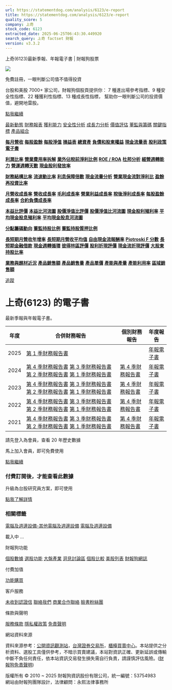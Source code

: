 ```yaml
---
url: https://statementdog.com/analysis/6123/e-report
title: https://statementdog.com/analysis/6123/e-report
quality_score: 5
company: 上奇
stock_code: 6123
extracted_date: 2025-06-25T06:43:30.449920
search_query: 上奇 factset 財報
version: v3.3.2
---
```


上奇(6123)最新季報、年報電子書 | 財報狗股票















![](https://www.facebook.com/tr?id=1265443774131605&ev=PageView&noscript=1)













































































免費註冊，一眼判斷公司值不值得投資

台股和美股 7000+ 家公司，財報狗個股頁提供你：
7 種進出場參考指標、9 種安全性指標、22 種獲利性指標、13 種成長性指標，
幫助你一眼判斷公司的投資價值，避開地雷股。

[點我繼續](/users/sign_up)

[最新動態](/analysis/6123)
[財務報表](/analysis/6123/monthly-revenue)
[獲利能力](/analysis/6123/profit-margin)
[安全性分析](/analysis/6123/financial-structure-ratio)
[成長力分析](/analysis/6123/monthly-revenue-growth-rate)
[價值評估](/analysis/6123/pe)
[董監與籌碼](/analysis/6123/broker-trading)
[關鍵指標](/analysis/6123/long-term-and-short-term-monthly-revenue-yoy)
[產品組合](/analysis/6123/ai-search)

[**每月營收**](/analysis/6123/monthly-revenue)
[**每股盈餘**](/analysis/6123/eps)
[**每股淨值**](/analysis/6123/nav)
[**損益表**](/analysis/6123/income-statement)
[**總資產**](/analysis/6123/assets)
[**負債和股東權益**](/analysis/6123/liabilities-and-equity)
[**現金流量表**](/analysis/6123/cash-flow-statement)
[**股利政策**](/analysis/6123/dividend-policy)
[**電子書**](/analysis/6123/e-report)

[**利潤比率**](/analysis/6123/profit-margin)
[**營業費用率拆解**](/analysis/6123/operating-expense-ratio)
[**業外佔稅前淨利比例**](/analysis/6123/non-operating-income-to-profit-before-tax)
[**ROE / ROA**](/analysis/6123/roe-roa)
[**杜邦分析**](/analysis/6123/du-pont-analysis)
[**經營週轉能力**](/analysis/6123/turnover-ratio)
[**營運週轉天數**](/analysis/6123/turnover-days)
[**現金股利發放率**](/analysis/6123/dividend-payout-ratio)

[**財務結構比率**](/analysis/6123/financial-structure-ratio)
[**流速動比率**](/analysis/6123/current-ratio-and-quick-ratio)
[**利息保障倍數**](/analysis/6123/interest-coverage-ratio)
[**現金流量分析**](/analysis/6123/cash-flow-analysis)
[**營業現金流對淨利比**](/analysis/6123/operating-cash-flow-to-net-income-ratio)
[**盈餘再投資比率**](/analysis/6123/reinvestment-rate)

[**月營收成長率**](/analysis/6123/monthly-revenue-growth-rate)
[**營收成長率**](/analysis/6123/revenue-growth-rate)
[**毛利成長率**](/analysis/6123/gross-profit-growth-rate)
[**營業利益成長率**](/analysis/6123/operating-income-growth-rate)
[**稅後淨利成長率**](/analysis/6123/net-income-growth-rate)
[**每股盈餘成長率**](/analysis/6123/eps-growth-rate)
[**合約負債成長率**](/analysis/6123/current-contract-liabilities-growth-rate)

[**本益比評價**](/analysis/6123/pe)
[**本益比河流圖**](/analysis/6123/pe-band)
[**股價淨值比評價**](/analysis/6123/pb)
[**股價淨值比河流圖**](/analysis/6123/pb-band)
[**現金股利殖利率**](/analysis/6123/dividend-yield)
[**平均現金股息殖利率**](/analysis/6123/average-dividend-yield)
[**平均現金股息河流圖**](/analysis/6123/average-dividend-yield-band)

[**分點籌碼動向**](/analysis/6123/broker-trading)
[**董監持股比例**](/analysis/6123/board-members-and-supervisors-shares-to-shares-outstanding-ratio)
[**董監持股質押比例**](/analysis/6123/pledging-ratio-of-board-members-and-supervisors)

[**長短期月營收年增率**](/analysis/6123/long-term-and-short-term-monthly-revenue-yoy)
[**長短期月營收平均值**](/analysis/6123/average-long-term-and-short-term-monthly-revenue)
[**自由現金流報酬率**](/analysis/6123/croic)
[**Piotroski F 分數**](/analysis/6123/piotroski-f-score)
[**長短期金融借款**](/analysis/6123/financial-borrowing)
[**現金週轉循環**](/analysis/6123/cash-conversion-cycle)
[**彼得林區評價**](/analysis/6123/peter-lynch-valuation)
[**股利折現評價**](/analysis/6123/dividend-discount-valuation)
[**現金流折現評價**](/analysis/6123/dcf-valuation)
[**大股東持股比率**](/analysis/6123/majority-shareholders-share-ratio)

[**業務與題材近況**](/analysis/6123/ai-search)
[**產品銷售額**](/analysis/6123/product-sales-figure)
[**產品銷售量**](/analysis/6123/product-sales-volume)
[**產品單價**](/analysis/6123/product-unit-price)
[**產能與產量**](/analysis/6123/production-capacity)
[**產能利用率**](/analysis/6123/production-capacity-utilization)
[**區域銷售額**](/analysis/6123/product-regional-sales)

[追蹤](/users/sign_up)

# 上奇(6123) 的電子書

最新季報與年報電子書。

| 年度 | 合併財務報告 | 個別財務報告 | 年度報告 |
| --- | --- | --- | --- |
| 2025 | [第 1 季財務報告書](https://doc.twse.com.tw/server-java/t57sb01?co_id=6123&colorchg=1&kind=A&step=9&filename=202501_6123_AI1.pdf) |  | [年報電子書](/analysis) |
| 2024 | [第 4 季財務報告書](https://doc.twse.com.tw/server-java/t57sb01?co_id=6123&colorchg=1&kind=A&step=9&filename=202404_6123_AI1.pdf)  [第 3 季財務報告書](https://doc.twse.com.tw/server-java/t57sb01?co_id=6123&colorchg=1&kind=A&step=9&filename=202403_6123_AI1.pdf)  [第 2 季財務報告書](https://doc.twse.com.tw/server-java/t57sb01?co_id=6123&colorchg=1&kind=A&step=9&filename=202402_6123_AI1.pdf)  [第 1 季財務報告書](https://doc.twse.com.tw/server-java/t57sb01?co_id=6123&colorchg=1&kind=A&step=9&filename=202401_6123_AI1.pdf) | [第 4 季財務報告書](https://doc.twse.com.tw/server-java/t57sb01?co_id=6123&colorchg=1&kind=A&step=9&filename=202404_6123_AI3.pdf) | [年報電子書](https://doc.twse.com.tw/server-java/t57sb01?co_id=6123&colorchg=1&kind=F&step=9&filename=2024_6123_20250613F04.pdf) |
| 2023 | [第 4 季財務報告書](https://doc.twse.com.tw/server-java/t57sb01?co_id=6123&colorchg=1&kind=A&step=9&filename=202304_6123_AI1.pdf)  [第 3 季財務報告書](https://doc.twse.com.tw/server-java/t57sb01?co_id=6123&colorchg=1&kind=A&step=9&filename=202303_6123_AI1.pdf)  [第 2 季財務報告書](https://doc.twse.com.tw/server-java/t57sb01?co_id=6123&colorchg=1&kind=A&step=9&filename=202302_6123_AI1.pdf)  [第 1 季財務報告書](https://doc.twse.com.tw/server-java/t57sb01?co_id=6123&colorchg=1&kind=A&step=9&filename=202301_6123_AI1.pdf) | [第 4 季財務報告書](https://doc.twse.com.tw/server-java/t57sb01?co_id=6123&colorchg=1&kind=A&step=9&filename=202304_6123_AI3.pdf) | [年報電子書](https://doc.twse.com.tw/server-java/t57sb01?co_id=6123&colorchg=1&kind=F&step=9&filename=2023_6123_20240613F04.pdf) |
| 2022 | [第 4 季財務報告書](https://doc.twse.com.tw/server-java/t57sb01?co_id=6123&colorchg=1&kind=A&step=9&filename=202204_6123_AI1.pdf)  [第 3 季財務報告書](https://doc.twse.com.tw/server-java/t57sb01?co_id=6123&colorchg=1&kind=A&step=9&filename=202203_6123_AI1.pdf)  [第 2 季財務報告書](https://doc.twse.com.tw/server-java/t57sb01?co_id=6123&colorchg=1&kind=A&step=9&filename=202202_6123_AI1.pdf)  [第 1 季財務報告書](https://doc.twse.com.tw/server-java/t57sb01?co_id=6123&colorchg=1&kind=A&step=9&filename=202201_6123_AI1.pdf) | [第 4 季財務報告書](https://doc.twse.com.tw/server-java/t57sb01?co_id=6123&colorchg=1&kind=A&step=9&filename=202204_6123_AI3.pdf) | [年報電子書](https://doc.twse.com.tw/server-java/t57sb01?co_id=6123&colorchg=1&kind=F&step=9&filename=2022_6123_20230614F04.pdf) |
| 2021 | [第 4 季財務報告書](https://doc.twse.com.tw/server-java/t57sb01?co_id=6123&colorchg=1&kind=A&step=9&filename=202104_6123_AI1.pdf)  [第 3 季財務報告書](https://doc.twse.com.tw/server-java/t57sb01?co_id=6123&colorchg=1&kind=A&step=9&filename=202103_6123_AI1.pdf)  [第 2 季財務報告書](https://doc.twse.com.tw/server-java/t57sb01?co_id=6123&colorchg=1&kind=A&step=9&filename=202102_6123_AI1.pdf)  [第 1 季財務報告書](https://doc.twse.com.tw/server-java/t57sb01?co_id=6123&colorchg=1&kind=A&step=9&filename=202101_6123_AI1.pdf) | [第 4 季財務報告書](https://doc.twse.com.tw/server-java/t57sb01?co_id=6123&colorchg=1&kind=A&step=9&filename=202104_6123_AI3.pdf) | [年報電子書](https://doc.twse.com.tw/server-java/t57sb01?co_id=6123&colorchg=1&kind=F&step=9&filename=2021_6123_20220610F04.pdf) |

請先登入為會員，查看 20 年歷史數據

馬上加入會員，即可免費使用

[點我繼續](/users/sign_up)

### 付費訂閱後，才能查看此數據

升級為台股研究員方案，即可使用

[點我了解詳情](/pricing)

### 相關標籤

[電腦及週邊設備-其他電腦及週邊設備](/tags/995)
[電腦及週邊設備](/tags/319)

載入中 ...





財報狗功能

[個股數據](/analysis)
[選股功能](/screeners)
[大盤產業](/taiex)
[洞見討論區](/insight)
[個股比較](/compare/tpe)
[美股列表](/us-stock-list)
[財報狗網誌](/blog/)

付費加值

[功能購買](/pricing)

客戶服務

[未收到認證信](/users/recv_auth_fail)
[聯絡我們](/contact)
[商業合作聯絡](/contact)
[臉書粉絲團](//www.facebook.com/statementdog)

條款與聲明

[服務條款](/law/tos)
[隱私權政策](/law/privacy)
[免責聲明](/law/disclaimer)

網站資料來源

資料來源参考：[公開資訊觀測站](http://mops.twse.com.tw/mops/web/index)，[台灣證券交易所](http://www.tse.com.tw/)，[櫃檯買賣中心](http://www.otc.org.tw/)。本站提供之分析資料、選股工具僅供參考，不暗示買賣建議，本站對資訊正確、更新延誤或傳輸中斷不負任何責任，依本站資訊交易發生損失需自行負責，請謹慎評估風險。([財報狗免責聲明](/law/disclaimer))

版權所有 © 2010 ~ 2025 財報狗資訊股份有限公司，統一編號：53754983  
網站由財報狗團隊設計，法律顧問：永熙法律事務所
